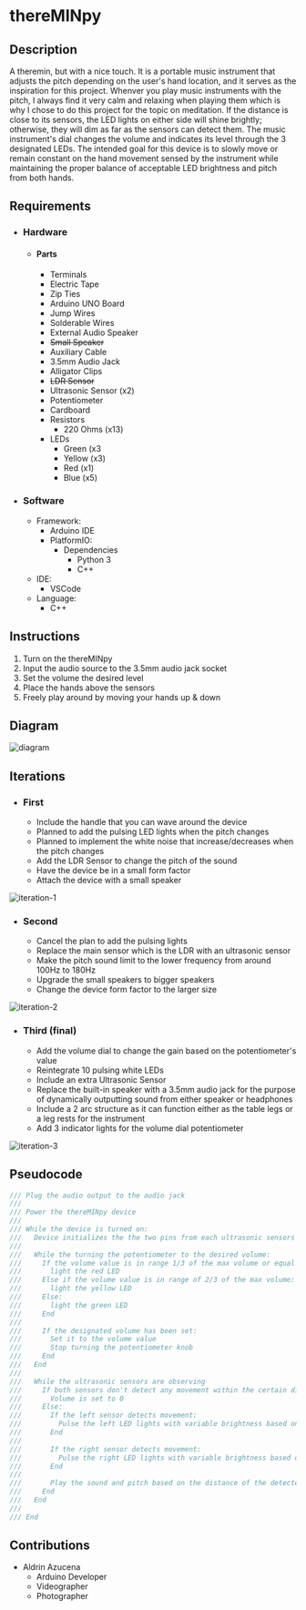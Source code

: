 # thereMINpy


## Description

A theremin, but with a nice touch. It is a portable music instrument that adjusts the pitch depending on the user's hand location, and it serves as the inspiration for this project. Whenver you play music instruments with the pitch, I always find it very calm and relaxing when playing them which is why I chose to do this project for the topic on meditation. If the distance is close to its sensors, the LED lights on either side will shine brightly; otherwise, they will dim as far as the sensors can detect them. The music instrument's dial changes the volume and indicates its level through the 3 designated LEDs. The intended goal for this device is to slowly move or remain constant on the hand movement sensed by the instrument while maintaining the proper balance of acceptable LED brightness and pitch from both hands. 

## Requirements
- ### Hardware
  - #### Parts
    - Terminals
    - Electric Tape
    - Zip Ties
    - Arduino UNO Board
    - Jump Wires
    - Solderable Wires 
    - External Audio Speaker
    - ~~Small Speaker~~
    - Auxiliary Cable
    - 3.5mm Audio Jack
    - Alligator Clips
    - ~~LDR Sensor~~
    - Ultrasonic Sensor (x2)
    - Potentiometer
    - Cardboard
    - Resistors
      - 220 Ohms (x13)
    - LEDs
      - Green (x3
      - Yellow (x3)
      - Red (x1)
      - Blue (x5)

- ### Software
  - Framework:
    - Arduino IDE
    - PlatformIO:
      - Dependencies
        - Python 3
        - C++
  - IDE:
    - VSCode
  - Language:
    - C++


## Instructions
1. Turn on the thereMINpy
2. Input the audio source to the 3.5mm audio jack socket
3. Set the volume the desired level
4. Place the hands above the sensors
5. Freely play around by moving your hands up & down

## Diagram

![diagram](docs\diagrams\thereMINpy.png)

## Iterations
- ### First
  - Include the handle that you can wave around the device
  - Planned to add the pulsing LED lights when the pitch changes
  - Planned to implement the white noise that increase/decreases when the pitch changes
  - Add the LDR Sensor to change the pitch of the sound
  - Have the device be in a small form factor
  - Attach the device with a small speaker

![iteration-1](docs\designs\iteration_1.png)

- ### Second
  - Cancel the plan to add the pulsing lights 
  - Replace the main sensor which is the LDR with an ultrasonic sensor
  - Make the pitch sound limit to the lower frequency from around 100Hz to 180Hz
  - Upgrade the small speakers to bigger speakers
  - Change the device form factor to the larger size
  
![iteration-2](docs\designs\iteration_2.png)
- ### Third (final)
  - Add the volume dial to change the gain based on the potentiometer's value
  - Reintegrate 10 pulsing white LEDs
  - Include an extra Ultrasonic Sensor
  - Replace the built-in speaker with a 3.5mm audio jack for the purpose of dynamically outputting sound from either speaker or headphones
  - Include a 2 arc structure as it can function either as the table legs or a leg rests for the instrument
  - Add 3 indicator lights for the volume dial potentiometer

![iteration-3](docs\designs\iteration_3.png)

## Pseudocode

```c++
/// Plug the audio output to the audio jack
///
/// Power the thereMINpy device
///
/// While the device is turned on:
///   Device initializes the the two pins from each ultrasonic sensors
///
///   While the turning the potentiometer to the desired volume:
///     If the volume value is in range 1/3 of the max volume or equal to 0:
///       light the red LED
///     Else if the volume value is in range of 2/3 of the max volume:
///       light the yellow LED
///     Else:
///       light the green LED
///     End
///
///     If the designated volume has been set:
///       Set it to the volume value  
///       Stop turning the potentiometer knob
///     End
///   End
///   
///   While the ultrasonic sensors are observing
///     If both sensors don't detect any movement within the certain distance:
///       Volume is set to 0
///     Else:
///       If the left sensor detects movement:
///         Pulse the left LED lights with variable brightness based on the distance of the movement
///       End
///
///       If the right sensor detects movement:
///         Pulse the right LED lights with variable brightness based on the distance of the movement
///       End
///
///       Play the sound and pitch based on the distance of the detected movement
///     End
///   End
///
/// End
```

## Contributions
- Aldrin Azucena
  - Arduino Developer
  - Videographer
  - Photographer

